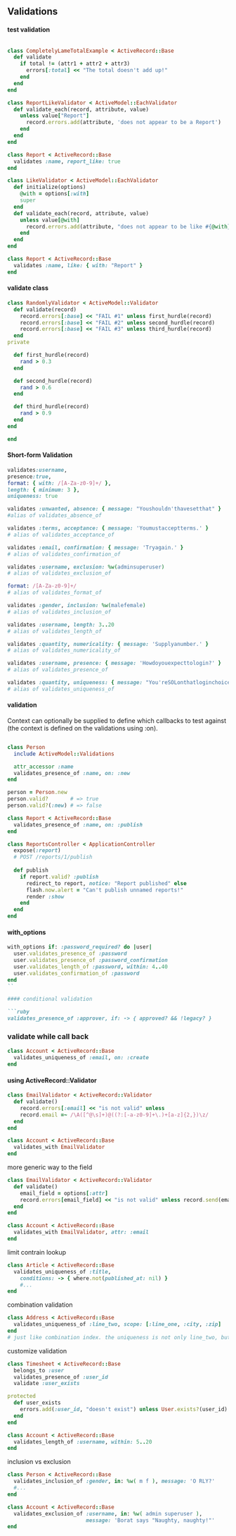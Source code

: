 ## Validations

#### test validation

```ruby

```

```ruby
class CompletelyLameTotalExample < ActiveRecord::Base 
  def validate
    if total != (attr1 + attr2 + attr3) 
      errors[:total] << "The total doesn't add up!"
    end 
  end
end
```

```ruby
class ReportLikeValidator < ActiveModel::EachValidator
  def validate_each(record, attribute, value)
    unless value["Report"]
      record.errors.add(attribute, 'does not appear to be a Report')
    end
  end
end

class Report < ActiveRecord::Base
  validates :name, report_like: true
end
```

```ruby
class LikeValidator < ActiveModel::EachValidator
  def initialize(options)
    @with = options[:with]
    super
  end
  def validate_each(record, attribute, value)
    unless value[@with]
      record.errors.add(attribute, "does not appear to be like #{@with}")
    end
  end
end

class Report < ActiveRecord::Base
  validates :name, like: { with: "Report" }
end

```
#### validate class
```ruby
class RandomlyValidator < ActiveModel::Validator
  def validate(record)
    record.errors[:base] << "FAIL #1" unless first_hurdle(record)
    record.errors[:base] << "FAIL #2" unless second_hurdle(record)
    record.errors[:base] << "FAIL #3" unless third_hurdle(record)
  end
private

  def first_hurdle(record)
    rand > 0.3
  end

  def second_hurdle(record)
    rand > 0.6
  end

  def third_hurdle(record)
    rand > 0.9
  end
end

end
```
#### Short-form Validation

```ruby
validates:username,
presence:true, 
format: { with: /[A-Za-z0-9]+/ }, 
length: { minimum: 3 }, 
uniqueness: true

validates :unwanted, absence: { message: "Youshouldn'thavesetthat" }
#alias of validates_absence_of

validates :terms, acceptance: { message: 'Youmustacceptterms.' }
# alias of validates_acceptance_of

validates :email, confirmation: { message: 'Tryagain.' }
# alias of validates_confirmation_of

validates :username, exclusion: %w(adminsuperuser)
# alias of validates_exclusion_of

format: /[A-Za-z0-9]+/
# alias of validates_format_of

validates :gender, inclusion: %w(malefemale)
# alias of validates_inclusion_of

validates :username, length: 3..20
# alias of validates_length_of

validates :quantity, numericality: { message: 'Supplyanumber.' }
# alias of validates_numericality_of

validates :username, presence: { message: 'Howdoyouexpecttologin?' }
# alias of validates_presence_of

validates :quantity, uniqueness: { message: "You'reSOLonthatloginchoice,buddy!" }
# alias of validates_uniqueness_of
```

#### validation
Context can optionally be supplied to define which callbacks to test against (the context is defined on the validations using :on).
```ruby

class Person
  include ActiveModel::Validations

  attr_accessor :name
  validates_presence_of :name, on: :new
end

person = Person.new
person.valid?       # => true
person.valid?(:new) # => false
```

```ruby
class Report < ActiveRecord::Base 
  validates_presence_of :name, on: :publish
end 

class ReportsController < ApplicationController
  expose(:report)
  # POST /reports/1/publish
  
  def publish
    if report.valid? :publish
      redirect_to report, notice: "Report published" else
      flash.now.alert = "Can't publish unnamed reports!"
      render :show 
    end
  end 
end
```

#### with_options

```ruby
with_options if: :password_required? do |user| 
  user.validates_presence_of :password 
  user.validates_presence_of :password_confirmation 
  user.validates_length_of :password, within: 4..40 
  user.validates_confirmation_of :password
end
``

#### conditional validation

```ruby
validates_presence_of :approver, if: -> { approved? && !legacy? }
```

### validate while call back

```ruby
class Account < ActiveRecord::Base
  validates_uniqueness_of :email, on: :create
end
```

#### using ActiveRecord::Validator

```ruby
class EmailValidator < ActiveRecord::Validator 
  def validate()
    record.errors[:email] << "is not valid" unless
    record.email =~ /\A([^@\s]+)@((?:[-a-z0-9]+\.)+[a-z]{2,})\z/
  end 
end

class Account < ActiveRecord::Base
  validates_with EmailValidator
end
```


more generic way to the field

```ruby
class EmailValidator < ActiveRecord::Validator 
  def validate()
    email_field = options[:attr] 
    record.errors[email_field] << "is not valid" unless record.send(email_field) =~ /\A([^@\s]+)@((?:[-a-z0-9]+\.)+[a-z]{2,})\z/ 
  end
end

class Account < ActiveRecord::Base 
  validates_with EmailValidator, attr: :email
end
```

limit contrain lookup

```ruby
class Article < ActiveRecord::Base 
  validates_uniqueness_of :title,
    conditions: -> { where.not(published_at: nil) } 
    #...
end
```

combination validation

```ruby
class Address < ActiveRecord::Base
  validates_uniqueness_of :line_two, scope: [:line_one, :city, :zip]
end
# just like combination index. the uniqueness is not only line_two, but 4 together
```


customize validation

```ruby
class Timesheet < ActiveRecord::Base
  belongs_to :user
  validates_presence_of :user_id
  validate :user_exists

protected
  def user_exists
    errors.add(:user_id, "doesn't exist") unless User.exists?(user_id)
  end
end
```

```ruby
class Account < ActiveRecord::Base 
  validates_length_of :username, within: 5..20
end
```

inclusion vs exclusion

```ruby
class Person < ActiveRecord::Base
  validates_inclusion_of :gender, in: %w( m f ), message: 'O RLY?'
  #...
end

class Account < ActiveRecord::Base
  validates_exclusion_of :username, in: %w( admin superuser ),
                         message: 'Borat says "Naughty, naughty!"'
end
                         
```
